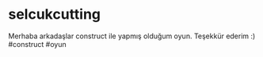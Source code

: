 # selcukcutting
Merhaba arkadaşlar construct ile yapmış olduğum oyun. Teşekkür ederim :)
#construct
#oyun
